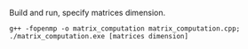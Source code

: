 Build and run, specify matrices dimension.

```
g++ -fopenmp -o matrix_computation matrix_computation.cpp;
./matrix_computation.exe [matrices dimension]
```
